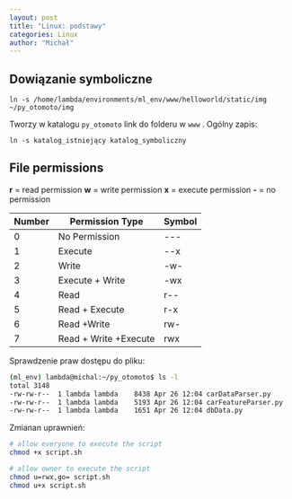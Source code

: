 ```yaml
---
layout: post
title: "Linux: podstawy"
categories: Linux
author: "Michał"
---
```




## Dowiązanie symboliczne

```
ln -s /home/lambda/environments/ml_env/www/helloworld/static/img ~/py_otomoto/img
```

Tworzy w katalogu `py_otomoto` link do folderu w `www` . Ogólny zapis:

```
ln -s katalog_istniejący katalog_symboliczny
```



## File permissions

**r** = read permission
**w** = write permission
**x** = execute permission
 **-** = no permission 



| **Number** | **Permission Type**   | **Symbol** |
| ---------- | --------------------- | ---------- |
| 0          | No Permission         | ---        |
| 1          | Execute               | --x        |
| 2          | Write                 | -w-        |
| 3          | Execute + Write       | -wx        |
| 4          | Read                  | r--        |
| 5          | Read + Execute        | r-x        |
| 6          | Read +Write           | rw-        |
| 7          | Read + Write +Execute | rwx        |

Sprawdzenie praw dostępu do pliku:

```bash
(ml_env) lambda@michal:~/py_otomoto$ ls -l
total 3148
-rw-rw-r--  1 lambda lambda    8438 Apr 26 12:04 carDataParser.py
-rw-rw-r--  1 lambda lambda    5193 Apr 26 12:04 carFeatureParser.py
-rw-rw-r--  1 lambda lambda    1651 Apr 26 12:04 dbData.py

```

Zmianan uprawnień:

```bash
# allow everyone to execute the script
chmod +x script.sh

# allow owner to execute the script
chmod u=rwx,go= script.sh
chmod u+x script.sh
```

